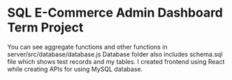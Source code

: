 # SQL E-Commerce Admin Dashboard Term Project

You can see aggregate functions and other functions in server/src/database/database.js 
Database folder also includes schema.sql file which shows test records and my tables.
I created frontend using React while creating APIs for using MySQL database.
